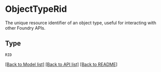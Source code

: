 # ObjectTypeRid

The unique resource identifier of an object type, useful for interacting with other Foundry APIs.

## Type
```python
RID
```


[[Back to Model list]](../../README.md#models-v1-link) [[Back to API list]](../../README.md#documentation-for-api-endpoints) [[Back to README]](../../README.md)
